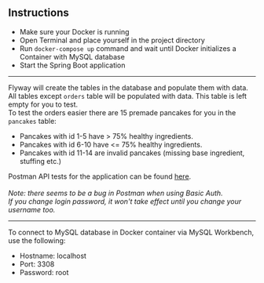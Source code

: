 ## Instructions

* Make sure your Docker is running
* Open Terminal and place yourself in the project directory
* Run `docker-compose up` command and wait until Docker initializes a Container with MySQL database
* Start the Spring Boot application

---

Flyway will create the tables in the database and populate them with data.<br>
All tables except `orders` table will be populated with data. This table is left empty for you to test.<br>
To test the orders easier there are 15 premade pancakes for you in the `pancakes` table:
* Pancakes with id 1-5 have > 75% healthy ingredients. 
* Pancakes with id 6-10 have <= 75% healthy ingredients. 
* Pancakes with id 11-14 are invalid pancakes (missing base ingredient, stuffing etc.)

Postman API tests for the application can be found 
[here](https://www.postman.com/satellite-geoscientist-87027700/workspace/pancakes-unlimited-testing).
<br><br>
*Note: there seems to be a bug in Postman when using Basic Auth.<br>
If you change login password, it won't take effect until you change your username too.*

---

To connect to MySQL database in Docker container via MySQL Workbench, use the following:
* Hostname: localhost 
* Port: 3308 
* Password: root

